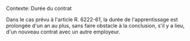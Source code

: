 Contexte: Durée du contrat

Dans le cas prévu à l'article R. 6222-61, la durée de l'apprentissage est prolongée d'un an au plus, sans faire obstacle à la conclusion, s'il y a lieu, d'un nouveau contrat avec un autre employeur.
